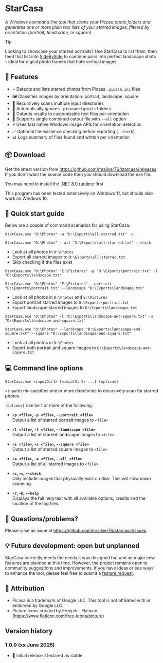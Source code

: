 # StarCasa
_A Windows command line tool that scans your Picasa photo folders and generates one or more plain text lists of your starred images, filtered by orientation (portrait, landscape, or square)_

>[!TIP]
>Looking to showcase your starred portraits? Use StarCasa to list them, then feed that list into [SideBySide](https://github.com/mrsilver76/sidebyside) to combine pairs into perfect landscape shots - ideal for digital photo frames that hate vertical images.

## 🧰 Features
- ⭐ Detects and lists starred photos from Picasa `.picasa.ini` files
- 🖼️ Classifies images by orientation: portrait, landscape, square
- 📁 Recursively scans multiple input directories
- 🚫 Automatically ignores `.picasaoriginals` folders
- 📝 Outputs results to customizable text files per orientation
- 📂 Supports single combined output file with `--all` option
- ⚡ Uses fast native Windows image APIs for orientation detection
- ✅ Optional file existence checking before reporting (`--check`)
- 📊 Logs summary of files found and written per orientation

## 📦 Download

Get the latest version from https://github.com/mrsilver76/starcasa/releases. If you don't want the source code then you should download the exe file. 

You may need to install the [.NET 8.0 runtime](https://dotnet.microsoft.com/en-us/download/dotnet/8.0/runtime) first. 

This program has been tested extensively on Windows 11, but should also work on Windows 10.

## 🚀 Quick start guide

Below are a couple of command scenarios for using StarCasa:

```
StarCasa.exe "D:\Photos" -a "D:\Exports\all-starred.txt" -c

StarCasa.exe "D:\Photos" --all "D:\Exports\all-starred.txt" --check
```
- Look at all photos in `D:\Photos`
- Export all starred images to `D:\Exports\all-starred.txt`
- Skip checking if the files exist

```
StarCasa.exe "D:\Photos" "E:\Pictures" -p "D:\Exports\portrait.txt" -l "D:\Exports\landscape.txt"

StarCasa.exe "D:\Photos" "E:\Pictures" --portrait "D:\Exports\portrait.txt" --landscape "D:\Exports\landscape.txt"
```
- Look at all photos in `D:\Photos` and `E:\Pictures`
- Export portrait starred images to `D:\Exports\portrait.txt`
- Export landscape starred images to `D:\Exports\landscape.txt`

```
StarCasa.exe "D:\Photos" -l "D:\Exports\landscape-and-square.txt" -s "D:\Exports\landscape-and-square.txt"

StarCasa.exe "D:\Photos" --landscape "D:\Exports\landscape-and-square.txt" --square "D:\Exports\landscape-and-square.txt"
```
- Look at all photos in `D:\Photos`
- Export both portrait and square images to `D:\Exports\landscape-and-square.txt`

## 💻 Command line options

```
StarCasa.exe <inputDir1> [<inputDir2> ...] [options]
```
`<inputDirN>` specifies one or more directories to recursively scan for starred photos.

`[options]` can be 1 or more of the following:

- **`/p <file>`, `-p <file>`, `--portrait <file>`**   
  Output a list of starred portrait images to `<file>`

- **`/l <file>`, `-l <file>`, `--landscape <file>`**   
  Output a list of starred landscape images to `<file>`

- **`/s <file>`, `-s <file>`, `--square <file>`**   
  Output a list of starred square images to `<file>`

- **`/a <file>`, `-a <file>`, `--all <file>`**   
  Output a list of all starred images to `<file>`

- **`/c`, `-c`, `--check`**   
  Only include images that physically exist on disk. This will slow down scanning.

- **`/?`, `-h`, `--help`**  
  Displays the full help text with all available options, credits and the location of the log files.

## 🛟 Questions/problems?

Please raise an issue at https://github.com/mrsilver76/starcasa/issues.

## 💡 Future development: open but unplanned

StarCasa currently meets the needs it was designed for, and no major new features are planned at this time. However, the project remains open to community suggestions and improvements. If you have ideas or see ways to enhance the tool, please feel free to submit a [feature request](https://github.com/mrsilver76/starcasa/issues).

## 📝 Attribution

- Picasa is a trademark of Google LLC. This tool is not affiliated with or endorsed by Google LLC.
- Picture icons created by Freepik - Flaticon (https://www.flaticon.com/free-icons/picture)

## Version history

### 1.0.0 (xx June 2025)
- 🏁 Initial release. Declared as stable.
